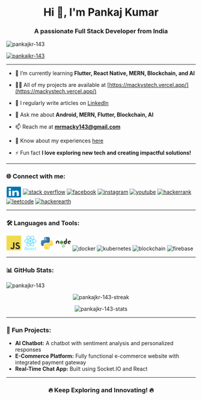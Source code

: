 <h1 align="center">Hi 👋, I'm Pankaj Kumar</h1>
<h3 align="center">A passionate Full Stack Developer from India</h3>

<p align="left"> <img src="https://komarev.com/ghpvc/?username=pankajkr-143&label=Profile%20views&color=0e75b6&style=flat" alt="pankajkr-143" /> </p>

<p align="left"> 
  <a href="https://github.com/ryo-ma/github-profile-trophy"><img src="https://github-profile-trophy.vercel.app/?username=pankajkr-143&theme=onedark" alt="pankajkr-143" /></a> 
</p>

---

- 🌱 I’m currently learning **Flutter, React Native, MERN, Blockchain, and AI**
  
- 👨‍💻 All of my projects are available at [https://mackystech.vercel.app/](https://mackystech.vercel.app/)

- 📝 I regularly write articles on [LinkedIn](https://www.linkedin.com/in/pankaj-kumar-647080266/)

- 💬 Ask me about **Android, MERN, Flutter, Blockchain, AI**

- 📫 Reach me at **mrmacky143@gmail.com**

- 📄 Know about my experiences [here](https://www.linkedin.com/in/pankaj-kumar-647080266/)

- ⚡ Fun fact **I love exploring new tech and creating impactful solutions!**

---

<h3 align="left">🌐 Connect with me:</h3>
<p align="left">
<a href="https://linkedin.com/in/pankaj-kumar-647080266" target="blank"><img align="center" src="https://raw.githubusercontent.com/devicons/devicon/master/icons/linkedin/linkedin-original.svg" alt="linkedin" height="30" width="40" /></a>
<a href="https://stackoverflow.com/users/22307794/macky-the-coder" target="blank"><img align="center" src="https://cdn.jsdelivr.net/npm/simple-icons@3.1.0/icons/stackoverflow.svg" alt="stack overflow" height="30" width="40" /></a>
<a href="https://www.facebook.com/profile.php?id=100090498100791" target="blank"><img align="center" src="https://cdn.jsdelivr.net/npm/simple-icons@3.1.0/icons/facebook.svg" alt="facebook" height="30" width="40" /></a>
<a href="https://www.instagram.com/mr._macky_/" target="blank"><img align="center" src="https://cdn.jsdelivr.net/npm/simple-icons@3.1.0/icons/instagram.svg" alt="instagram" height="30" width="40" /></a>
<a href="https://www.youtube.com/@MackysTech" target="blank"><img align="center" src="https://cdn.jsdelivr.net/npm/simple-icons@3.1.0/icons/youtube.svg" alt="youtube" height="30" width="40" /></a>
<a href="https://www.hackerrank.com/kumarpankaj85891/" target="blank"><img align="center" src="https://cdn.jsdelivr.net/npm/simple-icons@3.1.0/icons/hackerrank.svg" alt="hackerrank" height="30" width="40" /></a>
<a href="https://www.leetcode.com/kumarmacky/" target="blank"><img align="center" src="https://cdn.jsdelivr.net/npm/simple-icons@3.1.0/icons/leetcode.svg" alt="leetcode" height="30" width="40" /></a>
<a href="https://www.hackerearth.com/@pankaj2465/" target="blank"><img align="center" src="https://cdn.jsdelivr.net/npm/simple-icons@3.1.0/icons/hackerearth.svg" alt="hackerearth" height="30" width="40" /></a>
</p>

---

<h3 align="left">🛠️ Languages and Tools:</h3>
<p align="left">
  <!-- Add more tools and technologies here -->
  <img src="https://raw.githubusercontent.com/devicons/devicon/master/icons/javascript/javascript-original.svg" alt="javascript" width="40" height="40"/> 
  <img src="https://raw.githubusercontent.com/devicons/devicon/master/icons/react/react-original-wordmark.svg" alt="react" width="40" height="40"/> 
  <img src="https://raw.githubusercontent.com/devicons/devicon/master/icons/python/python-original.svg" alt="python" width="40" height="40"/>
  <img src="https://raw.githubusercontent.com/devicons/devicon/master/icons/nodejs/nodejs-original-wordmark.svg" alt="nodejs" width="40" height="40"/> 
  <img src="https://cdn.jsdelivr.net/npm/simple-icons@3.1.0/icons/docker.svg" alt="docker" width="40" height="40"/> 
  <img src="https://cdn.jsdelivr.net/npm/simple-icons@3.1.0/icons/kubernetes.svg" alt="kubernetes" width="40" height="40"/> 
  <img src="https://cdn.jsdelivr.net/npm/simple-icons@3.1.0/icons/blockchain.svg" alt="blockchain" width="40" height="40"/> 
  <img src="https://cdn.jsdelivr.net/npm/simple-icons@3.1.0/icons/firebase.svg" alt="firebase" width="40" height="40"/> 
</p>

---

<h3 align="left">📊 GitHub Stats:</h3>
<p align="left">
  <img src="https://github-readme-stats.vercel.app/api/top-langs?username=pankajkr-143&show_icons=true&locale=en&layout=compact" alt="pankajkr-143" />
</p>
<p align="center">
  <img src="https://github.com/anuraghazra/github-readme-stats/?user=pankajkr-143&theme=dark" alt="pankajkr-143-streak" />
</p>
<p align="center">
  <img src="https://github-readme-stats.vercel.app/api?username=pankajkr-143&show_icons=true&locale=en&theme=radical" alt="pankajkr-143-stats" />
</p>

---

<h3 align="left">🚀 Fun Projects:</h3>
<ul>
  <li><b>AI Chatbot:</b> A chatbot with sentiment analysis and personalized responses</li>
  <li><b>E-Commerce Platform:</b> Fully functional e-commerce website with integrated payment gateway</li>
  <li><b>Real-Time Chat App:</b> Built using Socket.IO and React</li>
</ul>

---

<h3 align="center">🔥 Keep Exploring and Innovating! 🔥</h3>
